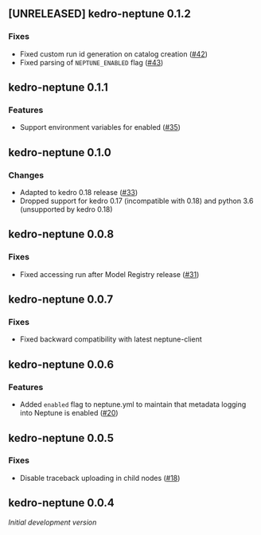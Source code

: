 ## [UNRELEASED] kedro-neptune 0.1.2

### Fixes
- Fixed custom run id generation on catalog creation ([#42](https://github.com/neptune-ai/kedro-neptune/pull/42))
- Fixed parsing of `NEPTUNE_ENABLED` flag ([#43](https://github.com/neptune-ai/kedro-neptune/pull/43))

## kedro-neptune 0.1.1

### Features
- Support environment variables for enabled ([#35](https://github.com/neptune-ai/kedro-neptune/pull/35))

## kedro-neptune 0.1.0

### Changes
- Adapted to kedro 0.18 release ([#33](https://github.com/neptune-ai/kedro-neptune/pull/33))
- Dropped support for kedro 0.17 (incompatible with 0.18) and python 3.6 (unsupported by kedro 0.18)

## kedro-neptune 0.0.8

### Fixes
- Fixed accessing run after Model Registry release ([#31](https://github.com/neptune-ai/kedro-neptune/pull/31))

## kedro-neptune 0.0.7

### Fixes
- Fixed backward compatibility with latest neptune-client

## kedro-neptune 0.0.6

### Features
- Added `enabled` flag to neptune.yml to maintain that metadata logging into Neptune is enabled ([#20](https://github.com/neptune-ai/kedro-neptune/pull/20))

## kedro-neptune 0.0.5

### Fixes
- Disable traceback uploading in child nodes ([#18](https://github.com/neptune-ai/kedro-neptune/pull/18))

## kedro-neptune 0.0.4

_Initial development version_
